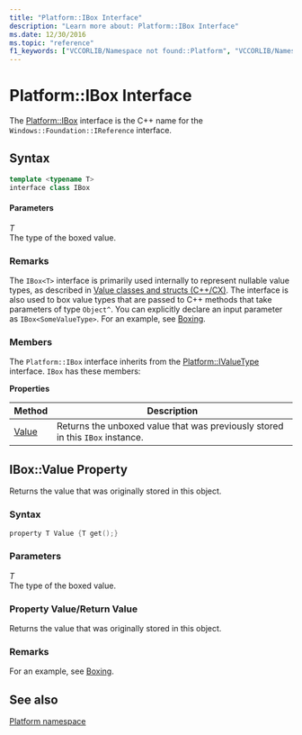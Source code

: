 ```yaml
---
title: "Platform::IBox Interface"
description: "Learn more about: Platform::IBox Interface"
ms.date: 12/30/2016
ms.topic: "reference"
f1_keywords: ["VCCORLIB/Namespace not found::Platform", "VCCORLIB/Namespace not found::Platform::Value"]
---
```

# Platform::IBox Interface

The [Platform::IBox](../cppcx/platform-ibox-interface.md) interface is the C++ name for the `Windows::Foundation::IReference` interface.

## Syntax

```cpp
template <typename T>
interface class IBox
```

#### Parameters

*T*<br/>
The type of the boxed value.

### Remarks

The `IBox<T>` interface is primarily used internally to represent nullable value types, as described in [Value classes and structs (C++/CX)](../cppcx/value-classes-and-structs-c-cx.md). The interface is also used to box value types that are passed to C++ methods that take parameters of type `Object^`. You can explicitly declare an input parameter as `IBox<SomeValueType>`. For an example, see [Boxing](../cppcx/boxing-c-cx.md).

### Members

The `Platform::IBox` interface inherits from the [Platform::IValueType](../cppcx/platform-ivaluetype-interface.md) interface. `IBox` has these members:

**Properties**

|Method|Description|
|------------|-----------------|
|[Value](#value)|Returns the unboxed value that was previously stored in this `IBox` instance.|

## <a name="value"></a> IBox::Value Property

Returns the value that was originally stored in this object.

### Syntax

```cpp
property T Value {T get();}
```

### Parameters

*T*<br/>
The type of the boxed value.

### Property Value/Return Value

Returns the value that was originally stored in this object.

### Remarks

For an example, see [Boxing](../cppcx/boxing-c-cx.md).

## See also

[Platform namespace](../cppcx/platform-namespace-c-cx.md)
